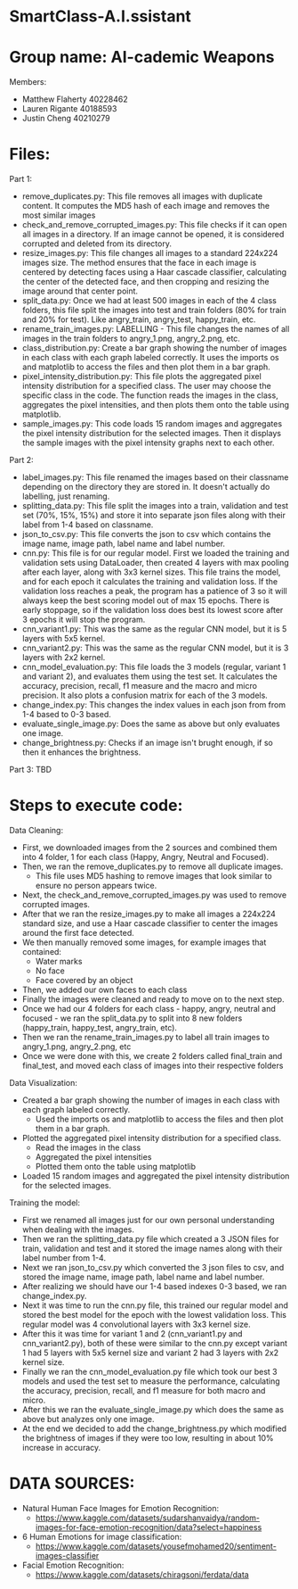 # SmartClass-A.I.ssistant  



# Group name:  AI-cademic Weapons


Members:  
- Matthew Flaherty 40228462
- Lauren Rigante 40188593
- Justin Cheng 40210279


# Files:  
Part 1:
- remove_duplicates.py: This file removes all images with duplicate content. It computes the MD5 hash of each image and removes the most similar images
- check_and_remove_corrupted_images.py: This file checks if it can open all images in a directory. If an image cannot be opened, it is considered corrupted and deleted from its directory.
- resize_images.py: This file changes all images to a standard 224x224 images size. The method ensures that the face in each image is centered by detecting faces using a Haar cascade classifier, calculating the center of the detected face, and then cropping and resizing the image around that center point.
- split_data.py: Once we had at least 500 images in each of the 4 class folders, this file split the images into test and train folders (80% for train and 20% for test). Like angry_train, angry_test, happy_train, etc.
- rename_train_images.py: LABELLING - This file changes the names of all images in the train folders to angry_1.png, angry_2.png, etc.
- class_distribution.py: Create a bar graph showing the number of images in each class with each graph labeled correctly. It uses the imports os and matplotlib to access the files and then plot them in a bar graph. 
- pixel_intensity_distribution.py: This file plots the aggregated pixel intensity distribution for a specified class. The user may choose the specific class in the code. The function reads the images in the class, aggregates the pixel intensities, and then plots them onto the table using matplotlib.
- sample_images.py: This code loads 15 random images and aggregates the pixel intensity distribution for the selected images. Then it displays the sample images with the pixel intensity graphs next to each other.

Part 2:  
- label_images.py: This file renamed the images based on their classname depending on the directory they are stored in. It doesn't actually do labelling, just renaming.
- splitting_data.py: This file split the images into a train, validation and test set (70%, 15%, 15%) and store it into separate json files along with their label from 1-4 based on classname.
- json_to_csv.py: This file converts the json to csv which contains the image name, image path, label name and label number.
- cnn.py: This file is for our regular model. First we loaded the training and validation sets using DataLoader, then created 4 layers with max pooling after each layer, along with 3x3 kernel sizes. This file trains the model, and for each epoch it calculates the training and validation loss. If the validation loss reaches a peak, the program has a patience of 3 so it will always keep the best scoring model out of max 15 epochs. There is early stoppage, so if the validation loss does best its lowest score after 3 epochs it will stop the program.
- cnn_variant1.py: This was the same as the regular CNN model, but it is 5 layers with 5x5 kernel.
- cnn_variant2.py: This was the same as the regular CNN model, but it is 3 layers with 2x2 kernel.
- cnn_model_evaluation.py: This file loads the 3 models (regular, variant 1 and variant 2), and evaluates them using the test set. It calculates the accuracy, precision, recall, f1 measure and the macro and micro precision. It also plots a confusion matrix for each of the 3 models.
- change_index.py: This changes the index values in each json from from 1-4 based to 0-3 based.
- evaluate_single_image.py: Does the same as above but only evaluates one image.
- change_brightness.py: Checks if an image isn't brught enough, if so then it enhances the brightness.

Part 3:  TBD



# Steps to execute code:  
Data Cleaning: 
- First, we downloaded images from the 2 sources and combined them into 4 folder, 1 for each class (Happy, Angry, Neutral and Focused).
- Then, we ran the remove_duplicates.py to remove all duplicate images.
  - This file uses MD5 hashing to remove images that look similar to ensure no person appears twice.
- Next, the check_and_remove_corrupted_images.py was used to remove corrupted images.
- After that we ran the resize_images.py to make all images a 224x224 standard size, and use a Haar cascade classifier to center the images around the first face detected.
- We then manually removed some images, for example images that contained:
  - Water marks
  - No face
  - Face covered by an object
- Then, we added our own faces to each class
-  Finally the images were cleaned and ready to move on to the next step.
-  Once we had our 4 folders for each class - happy, angry, neutral and focused - we ran the split_data.py to split into 8 new folders (happy_train, happy_test, angry_train, etc).
-  Then we ran the rename_train_images.py to label all train images to angry_1.png, angry_2.png, etc
-  Once we were done with this, we create 2 folders called final_train and final_test, and moved each class of images into their respective folders

Data Visualization: 
- Created a bar graph showing the number of images in each class with each graph labeled correctly.
  - Used the imports os and matplotlib to access the files and then plot them in a bar graph. 
- Plotted the aggregated pixel intensity distribution for a specified class.
  - Read the images in the class
  - Aggregated the pixel intensities
  - Plotted them onto the table using matplotlib
- Loaded 15 random images and aggregated the pixel intensity distribution for the selected images.


Training the model:  
- First we renamed all images just for our own personal understanding when dealing with the images.  
- Then we ran the splitting_data.py file which created a 3 JSON files for train, validation and test and it stored the image names along with their label number from 1-4.  
- Next we ran json_to_csv.py which converted the 3 json files to csv, and stored the image name, image path, label name and label number.
- After realizing we should have our 1-4 based indexes 0-3 based, we ran change_index.py.
- Next it was time to run the cnn.py file, this trained our regular model and stored the best model for the epoch with the lowest validation loss. This regular model was 4 convolutional layers with 3x3 kernel size.
- After this it was time for variant 1 and 2 (cnn_variant1.py and cnn_variant2.py), both of these were similar to the cnn.py except variant 1 had 5 layers with 5x5 kernel size and variant 2 had 3 layers with 2x2 kernel size.
- Finally we ran the cnn_model_evaluation.py file which took our best 3 models and used the test set to measure the performance, calculating the accuracy, precision, recall, and f1 measure for both macro and micro.
- After this we ran the evaluate_single_image.py which does the same as above but analyzes only one image.
- At the end we decided to add the change_brightness.py which modified the brightness of images if they were too low, resulting in about 10% increase in accuracy.


# DATA SOURCES:
- Natural Human Face Images for Emotion Recognition:
  - https://www.kaggle.com/datasets/sudarshanvaidya/random-images-for-face-emotion-recognition/data?select=happiness
- 6 Human Emotions for image classification:
  - https://www.kaggle.com/datasets/yousefmohamed20/sentiment-images-classifier
- Facial Emotion Recognition:
  - https://www.kaggle.com/datasets/chiragsoni/ferdata/data
